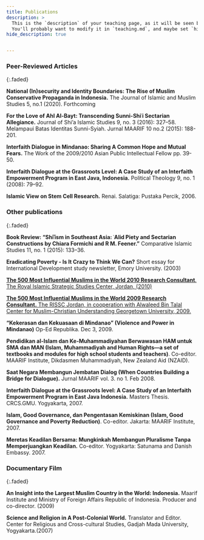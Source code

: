 ```yaml
---
title: Publications
description: >
  This is the `description` of your teaching page, as it will be seen by search engines.
  You'll probably want to modify it in `teaching.md`, and maybe set `hide_description` to `true` in the front matter.
hide_description: true


---
```

### Peer-Reviewed Articles 
{:.faded}

                                 
__National (In)security and Identity Boundaries: The Rise of Muslim Conservative Propaganda in Indonesia.__ The Journal of Islamic and Muslim Studies 5, no.1 (2020). Forthcoming

__For the Love of Ahl Al-Bayt: Transcending Sunni-Shiʿi Sectarian Allegiance.__ Journal of Shi’a Islamic Studies 9, no. 3 (2016): 327–58.
Melampaui Batas Identitas Sunni-Syiah. Jurnal MAARIF 10 no.2 (2015): 188-201.

__Interfaith Dialogue in Mindanao: Sharing A Common Hope and Mutual Fears.__ The Work of the 2009/2010 Asian Public Intellectual Fellow pp. 39-50.

__Interfaith Dialogue at the Grassroots Level: A Case Study of an Interfaith Empowerment Program in East Java, Indonesia.__  Political Theology 9, no. 1 (2008): 79–92.

__Islamic View on Stem Cell Research.__ Renai. Salatiga: Pustaka Percik, 2006.
					

### Other publications
{:.faded}

__Book Review: “Shīʾīsm in Southeast Asia: ʿAlid Piety and Sectarian Constructions by Chiara Formichi and R M. Feener.”__ Comparative Islamic Studies 11, no. 1 (2015): 133–36.

__Eradicating Poverty - Is It Crazy to Think We Can?__ Short essay for International Development study newsletter, Emory University. (2003)

[__The 500 Most Influential Muslims in the World 2010 Research Consultant__. The Royal Islamic Strategic Studies Center, Jordan, (2010)](http://rissc.jo/docs/new/Muslim500-2010-Third-Edition-001.pdf)

[__The 500 Most Influential Muslims in the World 2009 Research Consultant.__ The RISSC Jordan, in cooperation with Alwaleed Bin Talal Center  for Muslim-Christian Understanding Georgetown University, 2009.](http://www.rissc.jo/muslim500v-1L.pdf)

__“Kekerasan dan Kekuasaan di Mindanao” (Violence and Power in Mindanao)__ Op-Ed Republika. Dec 3, 2009.

__Pendidikan al-Islam dan Ke-Muhammadiyahan Berwawasan HAM untuk SMA dan MAN (Islam, Muhammadiyah and Human Rights—a set of textbooks and modules for high school students and teachers)__. Co-editor. MAARIF Institute, Dikdasmen Muhammadiyah, New Zealand Aid (NZAID).

__Saat Negara Membangun Jembatan Dialog (When Countries Building a Bridge for Dialogue).__ Jurnal MAARIF vol. 3. no 1. Feb 2008.

__Interfaith Dialogue at the Grassroots level: A Case Study of an Interfaith Empowerment Program in East Java Indonesia.__ Masters Thesis. CRCS.GMU. Yogyakarta, 2007.

__Islam, Good Governance, dan Pengentasan Kemiskinan (Islam, Good Governance and Poverty Reduction)__. Co-editor. Jakarta: MAARIF Institute, 2007.

__Meretas Keadilan Bersama: Mungkinkah Membangun Pluralisme Tanpa Memperjuangkan Keadilan.__ Co-editor. Yogyakarta: Satunama and Danish Embassy. 2007.

### Documentary Film
{:.faded}

__An Insight into the Largest Muslim Country in the World: Indonesia.__ Maarif Institute and Ministry of Foreign Affairs Republic of Indonesia. Producer and co-director. (2009)

__Science and Religion in A Post-Colonial World.__ Translator and Editor. Center for Religious and Cross-cultural Studies, Gadjah Mada University, Yogyakarta.(2007)

